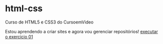 # html-css
Curso de HTML5 e CSS3 do CursoemVideo

Estou aprendendo a criar sites e agora vou gerenciar repositórios!
<a href="https://matheusbspereira.github.io/html-css/exercicios/ex001/index.html">
executar o exercicio 01</a> 